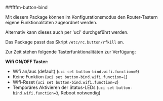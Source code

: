 ##ffffm-button-bind

Mit diesem Package können im Konfigurationsmodus den Router-Tastern eigene Funktionalitäten zugeordnet werden.  

Alternativ kann dieses auch per 'uci' durchgeführt werden.

Das Package passt das Skript `/etc/rc.button/rfkill` an.

Zur Zeit stehen folgende Tasterfunktionalitäten zur Verfügung:

**Wifi ON/OFF Taster:**

- Wifi an/aus (default) (`uci set button-bind.wifi.function=0`) 
- Keine Funktion (`uci set button-bind.wifi.function=1`)
- Wifi-Reset (`uci set button-bind.wifi.function=2`) 
- Temporäres Aktivieren der Status-LEDs (`uci set button-bind.wifi.function=3`, Reboot notwendig)
